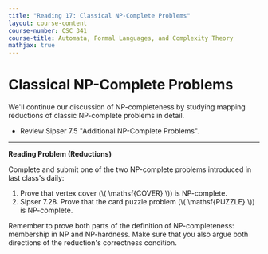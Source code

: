 ```yaml
---
title: "Reading 17: Classical NP-Complete Problems"
layout: course-content
course-number: CSC 341
course-title: Automata, Formal Languages, and Complexity Theory
mathjax: true
---
```


# Classical NP-Complete Problems

We'll continue our discussion of NP-completeness by studying mapping reductions of classic NP-complete problems in detail.

+ Review Sipser 7.5 "Additional NP-Complete Problems".

---

**Reading Problem (Reductions)**

Complete and submit one of the two NP-complete problems introduced in last class's daily:

1. Prove that vertex cover (\\( \mathsf{COVER} \\)) is NP-complete.
2. Sipser 7.28.  Prove that the card puzzle problem (\\( \mathsf{PUZZLE} \\)) is NP-complete.

Remember to prove both parts of the definition of NP-completeness: membership in NP and NP-hardness.
Make sure that you also argue both directions of the reduction's correctness condition.
